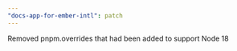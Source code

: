 ```yaml
---
"docs-app-for-ember-intl": patch
---
```


Removed pnpm.overrides that had been added to support Node 18
